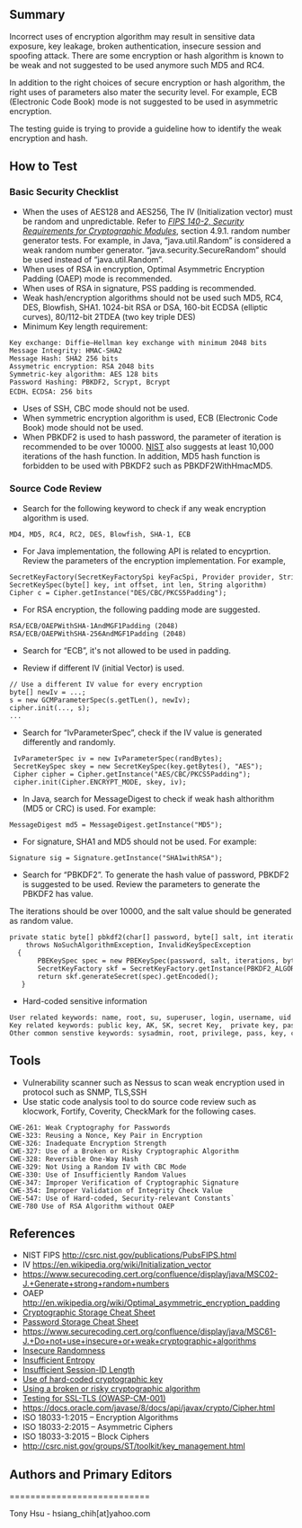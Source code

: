 ## Summary

Incorrect uses of encryption algorithm may result in sensitive data exposure, key leakage, broken authentication, insecure session and spoofing attack. There are some encryption or hash algorithm is known to be weak and not suggested to be used anymore such MD5 and RC4.

In addition to the right choices of secure encryption or hash algorithm, the right uses of parameters also mater the security level. For example, ECB (Electronic Code Book) mode is not suggested to be used in asymmetric encryption.

The testing guide is trying to provide a guideline how to identify the weak encryption and hash.

## How to Test

### Basic Security Checklist

- When the uses of AES128 and AES256, The IV (Initialization vector) must be random and unpredictable. Refer to *[FIPS 140-2, Security Requirements for Cryptographic Modules](http://csrc.nist.gov/cryptval/140-2.htm)*, section 4.9.1. random number generator tests. For example, in Java, “java.util.Random” is considered a weak random number generator. “java.security.SecureRandom” should be used instead of “java.util.Random”.
- When uses of RSA in encryption, Optimal Asymmetric Encryption Padding (OAEP) mode is recommended.
- When uses of RSA in signature, PSS padding is recommended.
- Weak hash/encryption algorithms should not be used such MD5, RC4, DES, Blowfish, SHA1. 1024-bit RSA or DSA, 160-bit ECDSA (elliptic curves), 80/112-bit 2TDEA (two key triple DES)
- Minimum Key length requirement:

```
Key exchange: Diffie–Hellman key exchange with minimum 2048 bits
Message Integrity: HMAC-SHA2
Message Hash: SHA2 256 bits
Assymetric encryption: RSA 2048 bits
Symmetric-key algorithm: AES 128 bits
Password Hashing: PBKDF2, Scrypt, Bcrypt
ECDH、ECDSA: 256 bits
```

- Uses of SSH, CBC mode should not be used.
- When symmetric encryption algorithm is used, ECB (Electronic Code Book) mode should not be used.
- When PBKDF2 is used to hash password, the parameter of iteration is recommended to be over 10000. [NIST](https://pages.nist.gov/800-63-3/sp800-63b.html#sec5) also suggests at least 10,000 iterations of the hash function. In addition, MD5 hash function is forbidden to be used with PBKDF2 such as PBKDF2WithHmacMD5.

### Source Code Review

- Search for the following keyword to check if any weak encryption algorithm is used.

`MD4, MD5, RC4, RC2, DES, Blowfish, SHA-1, ECB`

- For Java implementation, the following API is related to encyprtion. Review the parameters of the encryption implementation. For example,

```
SecretKeyFactory(SecretKeyFactorySpi keyFacSpi, Provider provider, String algorithm)
SecretKeySpec(byte[] key, int offset, int len, String algorithm)
Cipher c = Cipher.getInstance("DES/CBC/PKCS5Padding");
```

- For RSA encryption, the following padding mode are suggested.

```
RSA/ECB/OAEPWithSHA-1AndMGF1Padding (2048)
RSA/ECB/OAEPWithSHA-256AndMGF1Padding (2048)
```

- Search for “ECB”, it's not allowed to be used in padding.

<!-- -->

- Review if different IV (initial Vector) is used.

```
// Use a different IV value for every encryption
byte[] newIv = ...;
s = new GCMParameterSpec(s.getTLen(), newIv);
cipher.init(..., s);
...
```

- Search for “IvParameterSpec”, check if the IV value is generated differently and randomly.

```
 IvParameterSpec iv = new IvParameterSpec(randBytes);
 SecretKeySpec skey = new SecretKeySpec(key.getBytes(), "AES");
 Cipher cipher = Cipher.getInstance("AES/CBC/PKCS5Padding");
 cipher.init(Cipher.ENCRYPT_MODE, skey, iv);
```

- In Java, search for MessageDigest to check if weak hash althorithm (MD5 or CRC) is used. For example:

`MessageDigest md5 = MessageDigest.getInstance("MD5");`

- For signature, SHA1 and MD5 should not be used. For example:

`Signature sig = Signature.getInstance("SHA1withRSA");`

- Search for “PBKDF2”. To generate the hash value of password, PBKDF2 is suggested to be used. Review the parameters to generate the PBKDF2 has value.

The iterations should be over 10000, and the salt value should be generated as random value.

```
private static byte[] pbkdf2(char[] password, byte[] salt, int iterations, int bytes)
    throws NoSuchAlgorithmException, InvalidKeySpecException
  {
       PBEKeySpec spec = new PBEKeySpec(password, salt, iterations, bytes * 8);
       SecretKeyFactory skf = SecretKeyFactory.getInstance(PBKDF2_ALGORITHM);
       return skf.generateSecret(spec).getEncoded();
   }
```

- Hard-coded sensitive information

```
User related keywords: name, root, su, superuser, login, username, uid
Key related keywords: public key, AK, SK, secret Key,  private key, passwd, password, pwd, share key, cryto, base64
Other common senstive keywords: sysadmin, root, privilege, pass, key, code, master, admin, uname, session, joken, Oauth, priviatekey
```

## Tools

- Vulnerability scanner such as Nessus to scan weak encryption used in protocol such as SNMP, TLS,SSH
- Use static code analysis tool to do source code review such as klocwork, Fortify, Coverity, CheckMark for the following cases.

```
CWE-261: Weak Cryptography for Passwords
CWE-323: Reusing a Nonce, Key Pair in Encryption
CWE-326: Inadequate Encryption Strength
CWE-327: Use of a Broken or Risky Cryptographic Algorithm
CWE-328: Reversible One-Way Hash
CWE-329: Not Using a Random IV with CBC Mode
CWE-330: Use of Insufficiently Random Values
CWE-347: Improper Verification of Cryptographic Signature
CWE-354: Improper Validation of Integrity Check Value
CWE-547: Use of Hard-coded, Security-relevant Constants`
CWE-780 Use of RSA Algorithm without OAEP
```

## References

- NIST FIPS <http://csrc.nist.gov/publications/PubsFIPS.html>
- IV <https://en.wikipedia.org/wiki/Initialization_vector>
- <https://www.securecoding.cert.org/confluence/display/java/MSC02-J.+Generate+strong+random+numbers>
- OAEP <http://en.wikipedia.org/wiki/Optimal_asymmetric_encryption_padding>
- [Cryptographic Storage Cheat Sheet](Cryptographic_Storage_Cheat_Sheet "wikilink")
- [Password Storage Cheat Sheet](Password_Storage_Cheat_Sheet "wikilink")
- <https://www.securecoding.cert.org/confluence/display/java/MSC61-J.+Do+not+use+insecure+or+weak+cryptographic+algorithms>
- [Insecure Randomness](Insecure_Randomness "wikilink")
- [Insufficient Entropy](Insufficient_Entropy "wikilink")
- [Insufficient Session-ID Length](Insufficient_Session-ID_Length "wikilink")
- [Use of hard-coded cryptographic key](Use_of_hard-coded_cryptographic_key "wikilink")
- [Using a broken or risky cryptographic algorithm](Using_a_broken_or_risky_cryptographic_algorithm "wikilink")
- [Testing for SSL-TLS (OWASP-CM-001)](Testing_for_SSL-TLS_(OWASP-CM-001) "wikilink")
- <https://docs.oracle.com/javase/8/docs/api/javax/crypto/Cipher.html>
- ISO 18033-1:2015 – Encryption Algorithms
- ISO 18033-2:2015 – Asymmetric Ciphers
- ISO 18033-3:2015 – Block Ciphers
- <http://csrc.nist.gov/groups/ST/toolkit/key_management.html>

## Authors and Primary Editors
===========================

Tony Hsu - hsiang\_chih\[at\]yahoo.com
